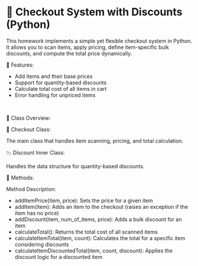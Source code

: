 # 🛒 Checkout System with Discounts (Python)
This homework implements a simple yet flexible checkout system in Python. It allows you to scan items, apply pricing, define item-specific bulk discounts, and compute the total price dynamically.
<br />

🎯 Features:

  * Add items and their base prices
  * Support for quantity-based discounts
  * Calculate total cost of all items in cart
  * Error handling for unpriced items
<br />

🧱 Class Overview:

  🧮 Checkout Class:

  The main class that handles item scanning, pricing, and total calculation.
  
  📉 Discount Inner Class:
  
  Handles the data structure for quantity-based discounts.

📌 Methods:

  Method	Description:

  * addItemPrice(item, price):	Sets the price for a given item
  * addItem(item):	Adds an item to the checkout (raises an exception if the item has no price)
  * addDiscount(item, num_of_items, price):	Adds a bulk discount for an item
  * calculateTotal():	Returns the total cost of all scanned items
  * calculateItemTotal(item, count):	Calculates the total for a specific item considering discounts
  * calculateItemDiscountedTotal(item, count, discount):	Applies the discount logic for a discounted item
<br />

